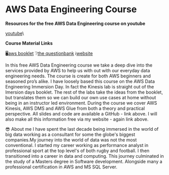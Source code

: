  # AWS Data Engineering Course  # 

**Resources for the free AWS Data Engineering course on youtube**

[youtube](https://youtu.be/ckQ7d6ca2J0)\

**Course Material Links**

🖥️[aws booklet](https://aws-dataengineering-day.workshop.aws)
❔[the questionbank](https://www.thequestionbank.io)
ℹ️[website](https://johnnychivers.co.uk)


In this free AWS Data Engineering course we take a deep dive into the services provided by AWS to help us with out with our everyday data engineering needs. The course is create for both AWS beginners and seasoned pro’s alike. I have loosely based this course on the AWS Data Engineering Immersion Day. In fact the Kinesis lab is straight out of the Imersion days booklet.  The rest of the labs take the ideas from the booklet, but translates them so we can build our own use cases at home without being in an instructor led environment. During the course we cover AWS Kinesis, AWS DMS and AWS Glue from both a theory and practical perspective. All slides and code are available a GitHub - link above. I will also make all this information free via my website - again link above.
 
😎 About me
I have spent the last decade being immersed in the world of big data working as a consultant for some the globe's biggest companies.My journey into the world of data was not the most conventional. I started my career working as performance analyst in professional sport at the top level's of both rugby and football. I then transitioned into a career in data and computing. This journey culminated in the study of a Masters degree in Software development. Alongside many a professional certification in AWS and MS SQL Server.
